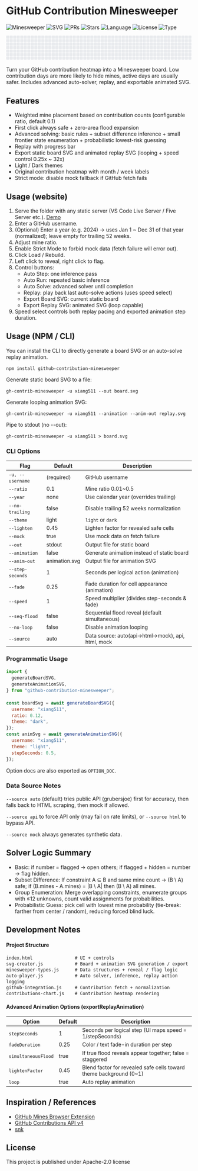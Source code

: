 # GitHub Contribution Minesweeper

![Minesweeper](https://img.shields.io/badge/game-minesweeper-9be9a8?style=flat-square)
![SVG](https://img.shields.io/badge/export-SVG%20animation-30a14e?style=flat-square)
![PRs](https://img.shields.io/github/issues-pr/xiang511/GitHub-Contribution-Minesweeper?style=flat-square&color=30a14e)
![Stars](https://img.shields.io/github/stars/xiang511/GitHub-Contribution-Minesweeper?style=flat-square)
![Language](https://img.shields.io/badge/i18n-zh%2Fen-informational?style=flat-square)
![License](https://img.shields.io/badge/license-Apache--2.0-blue?style=flat-square)
![Type](https://img.shields.io/badge/type-game%2Fvisualization-ffd700?style=flat-square)

![SVG](./replay-animation.svg)

Turn your GitHub contribution heatmap into a Minesweeper board.
Low contribution days are more likely to hide mines, active days are usually safer. Includes advanced auto-solver, replay, and exportable animated SVG.

## Features

- Weighted mine placement based on contribution counts (configurable ratio, default 0.1)
- First click always safe + zero-area flood expansion
- Advanced solving: basic rules + subset difference inference + small frontier state enumeration + probabilistic lowest-risk guessing
- Replay with progress bar
- Export static board SVG and animated replay SVG (looping + speed control 0.25x ~ 32x)
- Light / Dark themes
- Original contribution heatmap with month / week labels
- Strict mode: disable mock fallback if GitHub fetch fails

## Usage (website)

1. Serve the folder with any static server (VS Code Live Server / Five Server etc.). [Demo](https://xiang511.com/GitHub-Contribution-Minesweeper/index.html)
2. Enter a GitHub username.
3. (Optional) Enter a year (e.g. 2024) → uses Jan 1 ~ Dec 31 of that year (normalized); leave empty for trailing 52 weeks.
4. Adjust mine ratio.
5. Enable Strict Mode to forbid mock data (fetch failure will error out).
6. Click Load / Rebuild.
7. Left click to reveal, right click to flag.
8. Control buttons:
   - Auto Step: one inference pass
   - Auto Run: repeated basic inference
   - Auto Solve: advanced solver until completion
   - Replay: play back last auto-solve actions (uses speed select)
   - Export Board SVG: current static board
   - Export Replay SVG: animated SVG (loop capable)
9. Speed select controls both replay pacing and exported animation step duration.

## Usage (NPM / CLI)

You can install the CLI to directly generate a board SVG or an auto-solve replay animation.

```
npm install github-contribution-minesweeper
```

Generate static board SVG to a file:

```
gh-contrib-minesweeper -u xiang511 --out board.svg
```

Generate looping animation SVG:

```
gh-contrib-minesweeper -u xiang511 --animation --anim-out replay.svg
```

Pipe to stdout (no --out):

```
gh-contrib-minesweeper -u xiang511 > board.svg
```

### CLI Options

| Flag             | Default       | Description                                       |
| ---------------- | ------------- | ------------------------------------------------- |
| `-u, --username` | (required)    | GitHub username                                   |
| `--ratio`        | 0.1           | Mine ratio 0.01~0.5                               |
| `--year`         | none          | Use calendar year (overrides trailing)            |
| `--no-trailing`  | false         | Disable trailing 52 weeks normalization           |
| `--theme`        | light         | `light` or `dark`                                 |
| `--lighten`      | 0.45          | Lighten factor for revealed safe cells            |
| `--mock`         | true          | Use mock data on fetch failure                    |
| `--out`          | stdout        | Output file for static board                      |
| `--animation`    | false         | Generate animation instead of static board        |
| `--anim-out`     | animation.svg | Output file for animation SVG                     |
| `--step-seconds` | 1             | Seconds per logical action (animation)            |
| `--fade`         | 0.25          | Fade duration for cell appearance (animation)     |
| `--speed`        | 1             | Speed multiplier (divides step-seconds & fade)    |
| `--seq-flood`    | false         | Sequential flood reveal (default simultaneous)    |
| `--no-loop`      | false         | Disable animation looping                         |
| `--source`       | auto          | Data source: auto(api→html→mock), api, html, mock |

### Programmatic Usage

```js
import {
  generateBoardSVG,
  generateAnimationSVG,
} from "github-contribution-minesweeper";

const boardSvg = await generateBoardSVG({
  username: "xiang511",
  ratio: 0.12,
  theme: "dark",
});
const animSvg = await generateAnimationSVG({
  username: "xiang511",
  theme: "light",
  stepSeconds: 0.5,
});
```

Option docs are also exported as `OPTION_DOC`.

### Data Source Notes

`--source auto` (default) tries public API (grubersjoe) first for accuracy, then falls back to HTML scraping, then mock if allowed. 

`--source api` to force API only (may fail on rate limits), or `--source html` to bypass API. 

`--source mock` always generates synthetic data.






## Solver Logic Summary

- Basic: if number = flagged → open others; if flagged + hidden = number → flag hidden.
- Subset Difference: If constraint A ⊆ B and same mine count → (B \ A) safe; if (B.mines - A.mines) = |B \ A| then (B \ A) all mines.
- Group Enumeration: Merge overlapping constraints, enumerate groups with ≤12 unknowns, count valid assignments for probabilities.
- Probabilistic Guess: pick cell with lowest mine probability (tie-break: farther from center / random), reducing forced blind luck.

## Development Notes

#### Project Structure

```
index.html                # UI + controls
svg-creator.js            # Board + animation SVG generation / export
minesweeper-types.js      # Data structures + reveal / flag logic
auto-player.js            # Auto solver, inference, replay action logging
github-integration.js     # Contribution fetch + normalization
contributions-chart.js    # Contribution heatmap rendering
```

#### Advanced Animation Options (exportReplayAnimation)

| Option              | Default | Description                                                        |
| ------------------- | ------- | ------------------------------------------------------------------ |
| `stepSeconds`       | 1       | Seconds per logical step (UI maps speed = 1/stepSeconds)           |
| `fadeDuration`      | 0.25    | Color / text fade-in duration per step                             |
| `simultaneousFlood` | true    | If true flood reveals appear together; false = staggered           |
| `lightenFactor`     | 0.45    | Blend factor for revealed safe cells toward theme background (0~1) |
| `loop`              | true    | Auto replay animation                                              |



## Inspiration / References

- [GitHub Mines Browser Extension](https://github.com/bgonp/github-mines-extension)
- [GitHub Contributions API v4](https://github.com/grubersjoe/github-contributions-api)
- [snk](https://github.com/Platane/snk)

## License

This project is published under Apache-2.0 license
